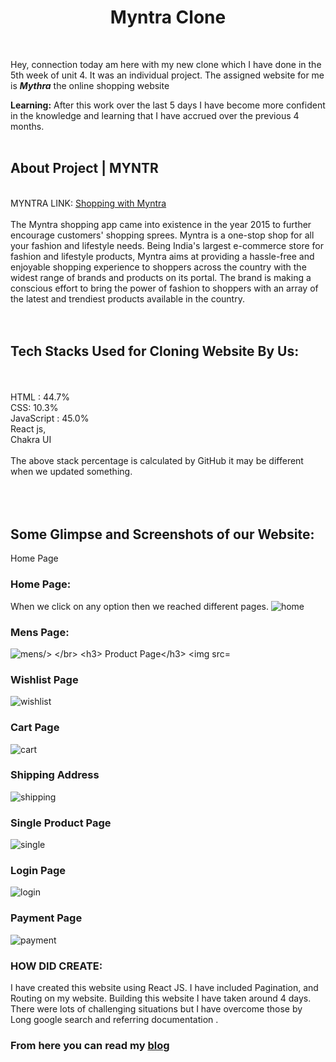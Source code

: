 <h1 align="center">Myntra Clone</h1>

 <p>
 Hey, connection today am here with my new clone which I have done in the 5th  week of unit 4. It was an individual project. The assigned website for me is <b><i>Mythra</i></b> the online shopping website
 </p>
<b>Learning:</b> After this work over the last 5 days I have become more confident in the knowledge and learning that I have accrued over the previous 4 months.
</br>
</br>
<h2>About Project | MYNTR </h2>
</br>
MYNTRA LINK:
<a href="https://myntra-clone-nu.vercel.app/">Shopping with Myntra </a>
</br>
</br>
The Myntra shopping app came into existence in the year 2015 to further encourage customers' shopping sprees. Myntra is a one-stop shop for all your fashion and lifestyle needs. Being India's largest e-commerce store for fashion and lifestyle products, Myntra aims at providing a hassle-free and enjoyable shopping experience to shoppers across the country with the widest range of brands and products on its portal. The brand is making a conscious effort to bring the power of fashion to shoppers with an array of the latest and trendiest products available in the country.
</br>
</br>
</br>
<h2>Tech Stacks Used for Cloning Website By Us:</h2>
</br>
</br>
HTML : 44.7%
</br>
CSS: 10.3%
</br>
JavaScript : 45.0%
</br>
React js,
</br>
Chakra UI
</br>
</br>
The above stack percentage is calculated by GitHub it may be different when we updated something.
</br>
</br>
</br>
</br>
<h2>Some Glimpse and Screenshots of our Website:</h2>
Home Page
<h3>Home Page:</h3> When we click on any option then we reached different pages.
<img src="https://miro.medium.com/max/1400/1*WZcCQ32m9WXBAG_lm_Bmrw.png" alt="home"/>
</br>
<h3>Mens Page: </h3>
<img src="https://miro.medium.com/max/1400/1*fV7AhvHfSx699aVaQxZkDw.png" alt="mens/>
</br>
<h3> Product Page</h3>
<img src="https://miro.medium.com/max/1400/1*Ipm6B0UQOd3kC89VzSOTHw.png" alt="product"/>
</br>
<h3> Wishlist Page </h3>
<img src="https://miro.medium.com/max/1400/1*Kk0oHtJxK8hrEssjfCNGrw.png" alt="wishlist"/>
</br>
<h3> Cart Page </h3>
<img src="https://miro.medium.com/max/1400/1*h8PJ9RUG3bvXqV48p9G9Bw.png" alt="cart"/>
</br>
<h3>Shipping Address </h3>
<img src="https://miro.medium.com/max/1400/1*sSUUFbYAalO5gOpyIPRi_w.png" alt="shipping"/>
</br>
<h3> Single Product Page </h3>
<img src="https://miro.medium.com/max/1400/1*vVhJ63d4ktnHOnIgPR1MbA.png" alt="single"/>
</br>
<h3>Login Page </h3>
<img src="https://miro.medium.com/max/1400/1*EHegJUXZoiSzUAn_uG3beA.png" alt="login"/>
</br>
<h3>Payment Page </h3>
<img src="https://miro.medium.com/max/1400/1*0p2CfXzfPcBRnmdov36JcA.png" alt="payment"/>
</br>

<h3>HOW DID CREATE:</h3>
<p>I have created this website using React JS. I have included Pagination, and Routing on my website. Building this website I have taken around 4 days. There were lots of challenging situations but I have overcome those by Long google search and referring documentation .
</p>
                                                                                      
<h3>
From here you can read my 
<a href="https://medium.com/@harshac2508/myntra-clone-af720cbb03e0">blog</a>
</h3>
